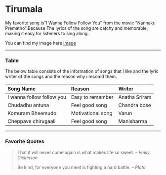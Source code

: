 # Tirumala
My favorite song is"I Wanna Follow Follow You" from the movie "Nannaku Prematho".Because The lyrics of the song are catchy and memorable, making it easy for listeners to sing along.

You can find my image here [Image](Myimage.jpeg)

---

### Table

The below table consists of the information of songs that I like and the lyric writer of the songs and the reason why i recomd them.

|Song Name|Reason|Writer|
|:---|:---|:---|
|I wanna follow follow you|Easy to remember|Anatha Sriram|
|Chudadhu antuna|Feel good song|Chandra bose|
|Komuram Bheemudo|Motivational song|Varun|
|Cheppave chirugaali|Feel good song|Manisharma|

---
### Favorite Quotes

> That it will never come again is what makes life so sweet. – *Emily Dickinson*
>
> Be kind, for everyone you meet is fighting a hard battle. – *Plato*


